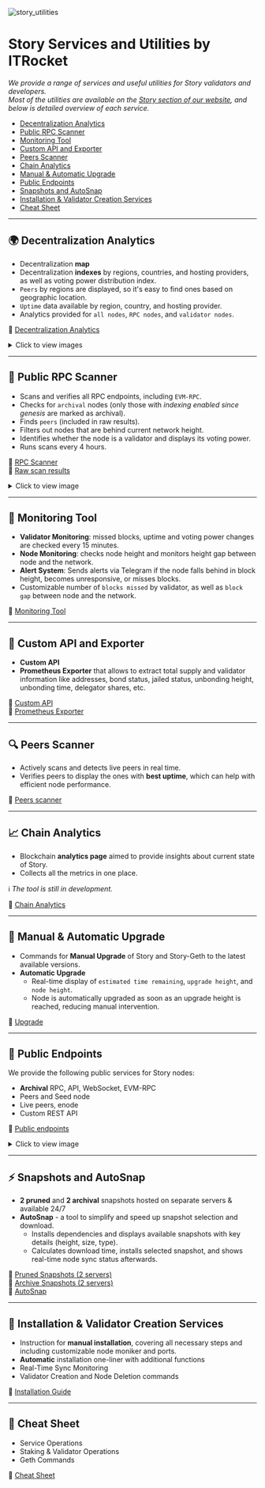 ![story_utilities](https://github.com/user-attachments/assets/57e7df44-4e51-462d-a879-f83dfe190fcd)

# Story Services and Utilities by ITRocket
_We provide a range of services and useful utilities for Story validators and developers.  
Most of the utilities are available on the [Story section of our website](https://itrocket.net/services/testnet/story/), and below is detailed overview of each service._

- [Decentralization Analytics](#decentralization-analytics)
- [Public RPC Scanner](#rpc-scanner)
- [Monitoring Tool](#monitoring)
- [Custom API and Exporter](#api-and-exporter)
- [Peers Scanner](#peers-scanner)
- [Chain Analytics](#analytics)
- [Manual & Automatic Upgrade](#upgrade)
- [Public Endpoints](#public-endpoints)
- [Snapshots and AutoSnap](#snaps)
- [Installation & Validator Creation Services](#install)
- [Cheat Sheet](#cheat-sheet)

---

## 🌍 Decentralization Analytics <a id="decentralization-analytics"></a>
- Decentralization **map**
- Decentralization **indexes** by regions, countries, and hosting providers, as well as voting power distribution index.
- `Peers` by regions are displayed, so it's easy to find ones based on geographic location.
- `Uptime` data available by region, country, and hosting provider.
- Analytics provided for `all nodes`, `RPC nodes`, and `validator nodes`.

🧬 [Decentralization Analytics](https://itrocket.net/services/testnet/story/decentralization/)

<details>
  <summary>Click to view images</summary>
  <img src="https://github.com/itrocket-team/testnet_guides/blob/main/utils/basket/DA_1.png" alt="Decentralization Analytics Screenshot 1" style="width: 100%; height: 100%; object-fit: cover;" />
  <img src="https://github.com/itrocket-team/testnet_guides/blob/main/utils/basket/DA_2.png" alt="Decentralization Analytics Screenshot 2" style="width: 100%; height: 100%; object-fit: cover;" />
</details>

---

## 📡 Public RPC Scanner <a id="rpc-scanner"></a>
- Scans and verifies all RPC endpoints, including `EVM-RPC`.
- Checks for `archival` nodes (only those with _indexing enabled since genesis_ are marked as archival).
- Finds `peers` (included in raw results).
- Filters out nodes that are behind current network height.
- Identifies whether the node is a validator and displays its voting power.
- Runs scans every 4 hours.

🧬 [RPC Scanner](https://itrocket.net/services/testnet/story/public-rpc/)  
🧬 [Raw scan results](https://server-3.itrocket.net/testnet/story/.rpc_combined.json)

<details>
  <summary>Click to view image</summary>
  <img src="https://github.com/itrocket-team/testnet_guides/blob/main/utils/basket/rpc_scanner.png" alt="Public RPC Scanner Screenshot" style="width: 100%; height: 100%; object-fit: cover;" />
</details>

---

## 🤖 Monitoring Tool <a id="monitoring"></a>

- **Validator Monitoring**: missed blocks, uptime and voting power changes are checked every 15 minutes.
- **Node Monitoring**: checks node height and monitors height gap between node and the network.
- **Alert System**: Sends alerts via Telegram if the node falls behind in block height, becomes unresponsive, or misses blocks.
- Customizable number of `blocks missed` by validator, as well as `block gap` between node and the network.

🧬 [Monitoring Tool](https://itrocket.net/services/testnet/story/monitoring/)

---

## 🚀 Custom API and Exporter <a id="api-and-exporter"></a>
- **Custom API** 
- **Prometheus Exporter** that allows to extract total supply and validator information like addresses, bond status, jailed status, unbonding height, unbonding time, delegator shares, etc.

🧬 [Custom API](https://api-pb.itrocket.net/api/collections/validators_testnet/records?filter=project_name=%27story%27)  
🧬 [Prometheus Exporter](https://github.com/itrocket-team/testnet_guides/tree/main/story/prometheus_exporter)

---

## 🔍 Peers Scanner <a id="peers-scanner"></a>
- Actively scans and detects live peers in real time.
- Verifies peers to display the ones with **best uptime**, which can help with efficient node performance.

🧬 [Peers scanner](https://itrocket.net/services/testnet/story/#peers-scanner)

---

## 📈 Chain Analytics <a id="analytics"></a>
- Blockchain **analytics page** aimed to provide insights about current state of Story.
- Collects all the metrics in one place.

ℹ️ _The tool is still in development._

🧬 [Chain Analytics](https://itrocket.net/services/testnet/story/analytics/)

---

## 🔄 Manual & Automatic Upgrade <a id="upgrade"></a>
- Commands for **Manual Upgrade** of Story and Story-Geth to the latest available versions.
- **Automatic Upgrade**
  - Real-time display of `estimated time remaining`, `upgrade height`, and `node height`.
  - Node is automatically upgraded as soon as an upgrade height is reached, reducing manual intervention.

🧬 [Upgrade](https://itrocket.net/services/testnet/story/upgrade/)

---

## 👥 Public Endpoints <a id="public-endpoints"></a>
We provide the following public services for Story nodes:
- **Archival** RPC, API, WebSocket, EVM-RPC
- Peers and Seed node
- Live peers, enode
- Custom REST API

🧬 [Public endpoints](https://itrocket.net/services/testnet/story/#rpc)

<details>
  <summary>Click to view image</summary>
  <img src="https://github.com/itrocket-team/testnet_guides/blob/main/utils/basket/public_endpoints.png" alt="Public Endpoints Screenshot" style="width: 100%; height: 100%; object-fit: cover;" />
</details>

---

## ⚡ Snapshots and AutoSnap <a id="snaps"></a>
- **2 pruned** and **2 archival** snapshots hosted on separate servers & available 24/7
- **AutoSnap** - a tool to simplify and speed up snapshot selection and download.
  - Installs dependencies and displays available snapshots with key details (height, size, type).
  - Calculates download time, installs selected snapshot, and shows real-time node sync status afterwards.

🔗 [Pruned Snapshots (2 servers)](https://itrocket.net/services/testnet/story/#snap)  
🔗 [Archive Snapshots (2 servers)](https://itrocket.net/services/testnet/story/#snapshot-archive)  
🧬 [AutoSnap](https://itrocket.net/services/testnet/story/#auto-snapshot)  

---

## 🌟 Installation & Validator Creation Services <a id="install"></a>
- Instruction for **manual installation**, covering all necessary steps and including customizable node moniker and ports.
- **Automatic** installation one-liner with additional functions 
- Real-Time Sync Monitoring
- Validator Creation and Node Deletion commands

🧬 [Installation Guide](https://itrocket.net/services/testnet/story/installation/)

---

## 📝 Cheat Sheet <a id="cheat-sheet"></a>
- Service Operations 
- Staking & Validator Operations
- Geth Commands

🧬 [Cheat Sheet](https://itrocket.net/services/testnet/story/cheat-sheet/)


